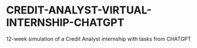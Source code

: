 # CREDIT-ANALYST-VIRTUAL-INTERNSHIP-CHATGPT
12-week simulation of a Credit Analyst internship with tasks from CHATGPT 
